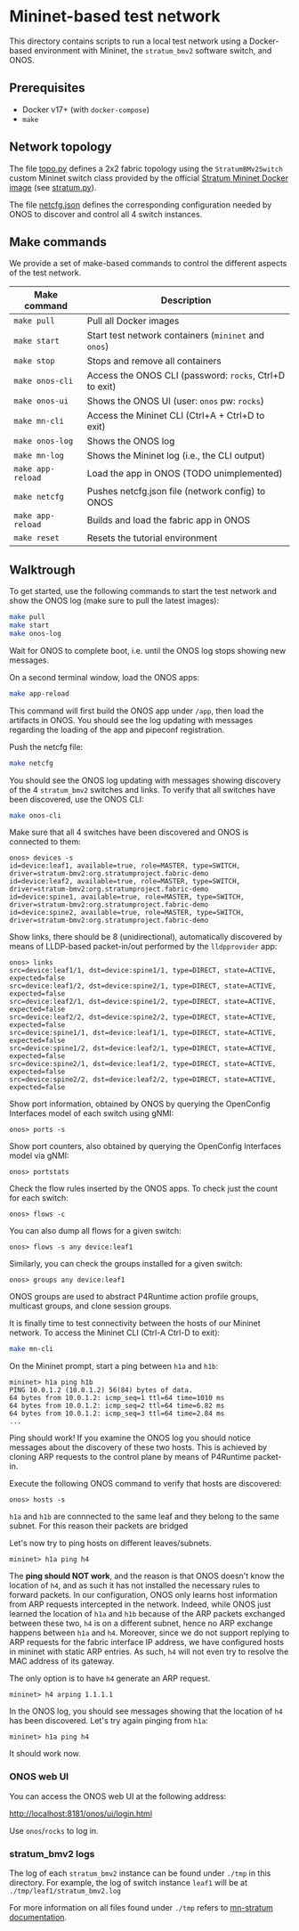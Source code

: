 # Mininet-based test network

This directory contains scripts to run a local test network using a
Docker-based environment with Mininet, the `stratum_bmv2` software switch, and
ONOS.

## Prerequisites

* Docker v17+ (with `docker-compose`)
* `make`

## Network topology

The file [topo.py](topo/topo.py) defines a 2x2 fabric topology using the
`StratumBMv2Switch` custom Mininet switch class provided by the official
[Stratum Mininet Docker image][mn-stratum] (see [stratum.py][stratum.py]).

The file [netcfg.json](topo/netcfg.json) defines the corresponding configuration
needed by ONOS to discover and control all 4 switch instances.

## Make commands

We provide a set of make-based commands to control the different aspects of the
test network.

| Make command        | Description                                            |
|---------------------|------------------------------------------------------- |
| `make pull`         | Pull all Docker images                                 |
| `make start`        | Start test network containers (`mininet` and `onos`)   |
| `make stop`         | Stops and remove all containers                        |
| `make onos-cli`     | Access the ONOS CLI (password: `rocks`, Ctrl+D to exit)|
| `make onos-ui`      | Shows the ONOS UI (user: `onos` pw: `rocks`)           |
| `make mn-cli`       | Access the Mininet CLI (Ctrl+A + Ctrl+D to exit)       |
| `make onos-log`     | Shows the ONOS log                                     |
| `make mn-log`       | Shows the Mininet log (i.e., the CLI output)           |
| `make app-reload`   | Load the app in ONOS (TODO unimplemented)              |
| `make netcfg`       | Pushes netcfg.json file (network config) to ONOS       |
| `make app-reload`   | Builds and load the fabric app in ONOS                 |
| `make reset`        | Resets the tutorial environment                        |

## Walktrough

To get started, use the following commands to start the test network and show
the ONOS log (make sure to pull the latest images):

```bash
make pull
make start
make onos-log
```

Wait for ONOS to complete boot, i.e. until the ONOS log stops showing new
messages.

On a second terminal window, load the ONOS apps:

```bash
make app-reload
```

This command will first build the ONOS app under `/app`, then load the artifacts
in ONOS. You should see the log updating with messages regarding the loading of
the app and pipeconf registration.

Push the netcfg file:

```bash
make netcfg
```

You should see the ONOS log updating with messages showing discovery of the 4
`stratum_bmv2` switches and links. To verify that all switches have been
discovered, use the ONOS CLI:

```bash
make onos-cli
```

Make sure that all 4 switches have been discovered and ONOS is connected to
them:

```
onos> devices -s
id=device:leaf1, available=true, role=MASTER, type=SWITCH, driver=stratum-bmv2:org.stratumproject.fabric-demo
id=device:leaf2, available=true, role=MASTER, type=SWITCH, driver=stratum-bmv2:org.stratumproject.fabric-demo
id=device:spine1, available=true, role=MASTER, type=SWITCH, driver=stratum-bmv2:org.stratumproject.fabric-demo
id=device:spine2, available=true, role=MASTER, type=SWITCH, driver=stratum-bmv2:org.stratumproject.fabric-demo
```

Show links, there should be 8 (unidirectional), automatically discovered by
means of LLDP-based packet-in/out performed by the `lldpprovider` app:

```
onos> links
src=device:leaf1/1, dst=device:spine1/1, type=DIRECT, state=ACTIVE, expected=false
src=device:leaf1/2, dst=device:spine2/1, type=DIRECT, state=ACTIVE, expected=false
src=device:leaf2/1, dst=device:spine1/2, type=DIRECT, state=ACTIVE, expected=false
src=device:leaf2/2, dst=device:spine2/2, type=DIRECT, state=ACTIVE, expected=false
src=device:spine1/1, dst=device:leaf1/1, type=DIRECT, state=ACTIVE, expected=false
src=device:spine1/2, dst=device:leaf2/1, type=DIRECT, state=ACTIVE, expected=false
src=device:spine2/1, dst=device:leaf1/2, type=DIRECT, state=ACTIVE, expected=false
src=device:spine2/2, dst=device:leaf2/2, type=DIRECT, state=ACTIVE, expected=false
```

Show port information, obtained by ONOS by querying the OpenConfig Interfaces
model of each switch using gNMI:

```
onos> ports -s
```

Show port counters, also obtained by querying the OpenConfig Interfaces model
via gNMI:

```
onos> portstats
```

Check the flow rules inserted by the ONOS apps. To check just the count for
each switch:

```
onos> flows -c
```

You can also dump all flows for a given switch:

```
onos> flows -s any device:leaf1
```

Similarly, you can check the groups installed for a given switch:

```
onos> groups any device:leaf1
```

ONOS groups are used to abstract P4Runtime action profile groups, multicast
groups, and clone session groups.

It is finally time to test connectivity between the hosts of our Mininet
network. To access the Mininet CLI (Ctrl-A Ctrl-D to exit):

```bash
make mn-cli
```

On the Mininet prompt, start a ping between `h1a` and `h1b`:

```
mininet> h1a ping h1b
PING 10.0.1.2 (10.0.1.2) 56(84) bytes of data.
64 bytes from 10.0.1.2: icmp_seq=1 ttl=64 time=1010 ms
64 bytes from 10.0.1.2: icmp_seq=2 ttl=64 time=6.82 ms
64 bytes from 10.0.1.2: icmp_seq=3 ttl=64 time=2.84 ms
...
```

Ping should work! If you examine the ONOS log you should notice messages about
the discovery of these two hosts. This is achieved by cloning ARP requests to
the control plane by means of P4Runtime packet-in.

Execute the following ONOS command to verify that hosts are discovered:

```
onos> hosts -s
```

`h1a` and `h1b` are connnected to the same leaf and they belong to the same
subnet. For this reason their packets are bridged
 
Let's now try to ping hosts on different leaves/subnets.

```
mininet> h1a ping h4
```

The **ping should NOT work**, and the reason is that ONOS doesn't know the
location of `h4`, and as such it has not installed the necessary rules to
forward packets. In our configuration, ONOS only learns host information from
ARP requests intercepted in the network. Indeed, while ONOS just learned the
location of `h1a` and `h1b` because of the ARP packets exchanged between these
two, `h4` is on a different subnet, hence no ARP exchange happens between `h1a`
and `h4`. Moreover, since we do not support replying to ARP requests for the
fabric interface IP address, we have configured hosts in mininet with static ARP
entries. As such, `h4` will not even try to resolve the MAC address of its
gateway.

The only option is to have `h4` generate an ARP request.

```
mininet> h4 arping 1.1.1.1
```

In the ONOS log, you should see messages showing that the location of `h4` has
been discovered. Let's try again pinging from `h1a`:

```
mininet> h1a ping h4
```

It should work now.

### ONOS web UI

You can access the ONOS web UI at the following address:

<http://localhost:8181/onos/ui/login.html>

Use `onos`/`rocks` to log in.

### stratum_bmv2 logs

The log of each `stratum_bmv2` instance can be found under `./tmp` in this
directory. For example, the log of switch instance `leaf1` will be at
`./tmp/leaf1/stratum_bmv2.log`

For more information on all files found under `./tmp` refers to [mn-stratum
documentation][mn-stratum-tmp].


[mn-stratum]: https://github.com/opennetworkinglab/stratum/tree/master/tools/mininet
[stratum.py]: https://github.com/opennetworkinglab/stratum/tree/master/tools/mininet/stratum.py
[mn-stratum-tmp]: https://github.com/opennetworkinglab/stratum/tree/master/tools/mininet#logs-and-other-temporary-files
